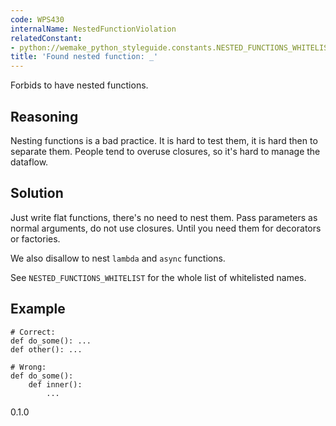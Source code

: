 ```yaml
---
code: WPS430
internalName: NestedFunctionViolation
relatedConstant:
- python://wemake_python_styleguide.constants.NESTED_FUNCTIONS_WHITELIST
title: 'Found nested function: _'
---
```


Forbids to have nested functions.

## Reasoning
Nesting functions is a bad practice. It is hard to test them, it is
hard then to separate them. People tend to overuse closures, so it's
hard to manage the dataflow.

## Solution
Just write flat functions, there's no need to nest them. Pass
parameters as normal arguments, do not use closures. Until you need
them for decorators or factories.

We also disallow to nest `lambda` and `async` functions.

See `NESTED_FUNCTIONS_WHITELIST`
for the whole list of whitelisted names.

## Example

    # Correct:
    def do_some(): ...
    def other(): ...
    
    # Wrong:
    def do_some():
        def inner():
            ...

<div class="versionadded">

0.1.0

</div>